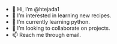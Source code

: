- 👋 Hi, I’m @htejada1
- 👀 I’m interested in learning new recipes. 
- 🌱 I’m currently learning python. 
- 💞️ I’m looking to collaborate on projects. 
- 📫 Reach me through email. 

<!---
htejada1/htejada1 is a ✨ special ✨ repository because its `README.md` (this file) appears on your GitHub profile.
You can click the Preview link to take a look at your changes.
--->

